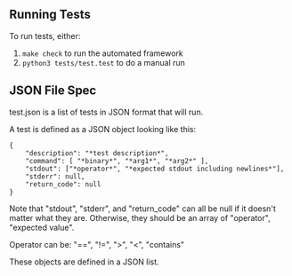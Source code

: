 ## Running Tests

To run tests, either:
1. `make check` to run the automated framework
2. `python3 tests/test.test` to do a manual run

## JSON File Spec


test.json is a list of tests in JSON format that will run.

A test is defined as a JSON object looking like this:
```
{
    "description": "*test description*",
    "command": [ "*binary*", "*arg1*", "*arg2*" ],
    "stdout": ["*operator*", "*expected stdout including newlines*"],
    "stderr": null,
    "return_code": null
}
```

Note that "stdout", "stderr", and "return_code" can all be null if it doesn't matter
what they are.  Otherwise, they should be an array of "operator", "expected
value".

Operator can be: "==", "!=", ">", "<", "contains"

These objects are defined in a JSON list.

